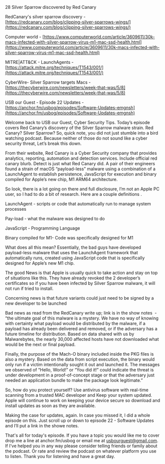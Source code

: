 28 Silver Sparrow discovered by Red Canary

  

 RedCanary's silver sparrow discovery - [https://redcanary.com/blog/clipping-silver-sparrows-wings/](https://redcanary.com/blog/clipping-silver-sparrows-wings/) 

 Computer world - [https://www.computerworld.com/article/3609611/30k-macs-infected-with-silver-sparrow-virus-m1-mac-ssd-health.html](https://www.computerworld.com/article/3609611/30k-macs-infected-with-silver-sparrow-virus-m1-mac-ssd-health.html)

 MITRE|ATT&CK - LaunchAgents - [https://attack.mitre.org/techniques/T1543/001/](https://attack.mitre.org/techniques/T1543/001/)

 CyberWire- Silver Sparrow targets Macs - [https://thecyberwire.com/newsletters/week-that-was/5/8](https://thecyberwire.com/newsletters/week-that-was/5/8) 

 USB our Guest - Episode 22 Updates - [https://anchor.fm/usbog/episodes/Software-Updates-emgnsh](https://anchor.fm/usbog/episodes/Software-Updates-emgnsh)

 Welcome back to USB our Guest, Cyber Security Tips. Today’s episode covers Red Canary’s discovery of the Silver Sparrow malware strain. Red Canary? Silver Sparrow? So, quick note, you did not just stumble into a bird watching podcast. Because neither of those do not sound like a cyber security threat, Let’s break this down.

From their website, Red Canary is a Cyber Security company that provides analytics, reporting, automation and detection services. Include official red canary blurb. Detect is just what Red Canary did. A pair of their engineers found a strain of macOS “payload-less” malware using a combination of a LaunchAgent to establish persistence, JavaScript for execution and binary compiled for Apple’s new chip, M1 ARM64 architecture. 

So look, there is a lot going on there and full disclosure, I’m not an Apple PC user, so I had to do a bit of research. Here are a couple definitions . 

LaunchAgent - scripts or code that automatically run to manage system processes 

Pay-load - what the malware was designed to do

JavaScript - Programming Language

Binary compiled for M1- Code was specifically designed for M1

  

What does all this mean? Essentially, the bad guys have developed payload-less malware that uses the LaunchAgent framework that automatically runs, created using JavaScript code that is specifically designed for Apple’s new M1 chip. 

The good News is that Apple is usually quick to take action and stay on top of situations like this. They have already revoked the 2 developer’s certificates so if you have been infected by Silver Sparrow malware, it will not run if tried to install. 

Concerning news is that future variants could just need to be signed by a new developer to be launched

Bad news as read from the RedCanary write up; link is in the show notes  - “the ultimate goal of this malware is a mystery. We have no way of knowing with certainty what payload would be distributed by the malware, if a payload has already been delivered and removed, or if the adversary has a future timeline for distribution. Based on data shared with us by Malwarebytes, the nearly 30,000 affected hosts have not downloaded what would be the next or final payload.

Finally, the purpose of the Mach-O binary included inside the PKG files is also a mystery. Based on the data from script execution, the binary would only run if a victim intentionally sought it out and launched it. The messages we observed of “Hello, World!” or “You did it!” could indicate the threat is under development in a proof-of-concept stage or that the adversary just needed an application bundle to make the package look legitimate.”

So, how do you protect yourself? Use antivirus software with real-time scanning from a trusted MAC developer and Keep your system updated. Apple will continue to work on keeping your device secure so download and install updates as soon as they are available. 

Making the case for updates, again. In case you missed it, I did a whole episode on this. Just scroll up or down to episode 22 - Software Updates and I’ll put a link in the showe notes. 

That's all for today's episode. If you have a topic you would like me to cover drop me a line at anchor.fm/usbog or email me at usbourguest@gmail.com. If I've helped you in any way please consider telling friends or family about the podcast. Or rate and review the podcast on whatever platform you use to listen. Thank you for listening and have a great day.